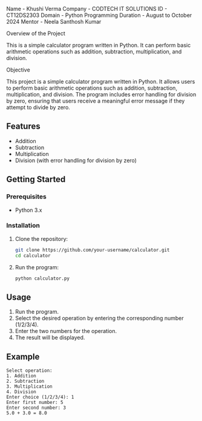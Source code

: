 Name - Khushi Verma
Company - CODTECH IT SOLUTIONS
ID - CT12DS2303
Domain - Python Programming
Duration - August to October 2024
Mentor - Neela Santhosh Kumar

Overview of the Project

This is a simple calculator program written in Python. It can perform basic arithmetic operations such as addition, subtraction, multiplication, and division.

Objective

This project is a simple calculator program written in Python. It allows users to perform basic arithmetic operations such as addition, subtraction, multiplication, and division. The program includes error handling for division by zero, ensuring that users receive a meaningful error message if they attempt to divide by zero.

## Features

- Addition
- Subtraction
- Multiplication
- Division (with error handling for division by zero)

## Getting Started

### Prerequisites

- Python 3.x

### Installation

1. Clone the repository:
    ```bash
    git clone https://github.com/your-username/calculator.git
    cd calculator
    ```

2. Run the program:
    ```bash
    python calculator.py
    ```

## Usage

1. Run the program.
2. Select the desired operation by entering the corresponding number (1/2/3/4).
3. Enter the two numbers for the operation.
4. The result will be displayed.

## Example

```plaintext
Select operation:
1. Addition
2. Subtraction
3. Multiplication
4. Division
Enter choice (1/2/3/4): 1
Enter first number: 5
Enter second number: 3
5.0 + 3.0 = 8.0

